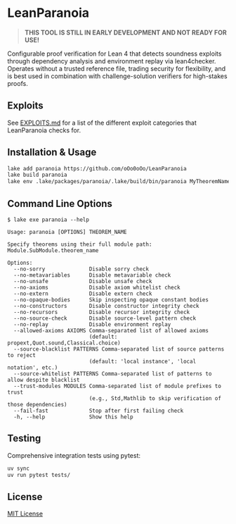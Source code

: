 # LeanParanoia

> **THIS TOOL IS STILL IN EARLY DEVELOPMENT AND NOT READY FOR USE!**

Configurable proof verification for Lean 4 that detects soundness exploits through dependency analysis and environment replay via lean4checker. Operates without a trusted reference file, trading security for flexibility, and is best used in combination with challenge-solution verifiers for high-stakes proofs.

## Exploits

See [EXPLOITS.md](EXPLOITS.md) for a list of the different exploit categories that LeanParanoia checks for.

## Installation & Usage

```bash
lake add paranoia https://github.com/oOo0oOo/LeanParanoia
lake build paranoia
lake env .lake/packages/paranoia/.lake/build/bin/paranoia MyTheoremName
```

## Command Line Options

```shell
$ lake exe paranoia --help

Usage: paranoia [OPTIONS] THEOREM_NAME

Specify theorems using their full module path: Module.SubModule.theorem_name

Options:
  --no-sorry              Disable sorry check
  --no-metavariables      Disable metavariable check
  --no-unsafe             Disable unsafe check
  --no-axioms             Disable axiom whitelist check
  --no-extern             Disable extern check
  --no-opaque-bodies      Skip inspecting opaque constant bodies
  --no-constructors       Disable constructor integrity check
  --no-recursors          Disable recursor integrity check
  --no-source-check       Disable source-level pattern check
  --no-replay             Disable environment replay
  --allowed-axioms AXIOMS Comma-separated list of allowed axioms
                          (default: propext,Quot.sound,Classical.choice)
  --source-blacklist PATTERNS Comma-separated list of source patterns to reject
                          (default: 'local instance', 'local notation', etc.)
  --source-whitelist PATTERNS Comma-separated list of patterns to allow despite blacklist
  --trust-modules MODULES Comma-separated list of module prefixes to trust
                          (e.g., Std,Mathlib to skip verification of those dependencies)
  --fail-fast             Stop after first failing check
  -h, --help              Show this help
```

## Testing

Comprehensive integration tests using pytest:

```bash
uv sync
uv run pytest tests/
```

## License

[MIT License](LICENSE)